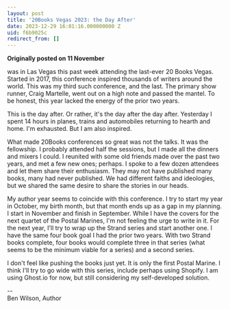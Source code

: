 ```yaml
---
layout: post
title: '20Books Vegas 2023: the Day After'
date: 2023-12-29 16:01:16.000000000 Z
uid: f6b9025c
redirect_from: []
---
```

 **Originally posted on 11 November**  
  
was in Las Vegas this past week attending the last-ever 20 Books Vegas. Started in 2017, this conference inspired thousands of writers around the world. This was my third such conference, and the last. The primary show runner, Craig Martelle, went out on a high note and passed the mantel. To be honest, this year lacked the energy of the prior two years.

This is the day after. Or rather, it's the day after the day after. Yesterday I spent 14 hours in planes, trains and automobiles returning to hearth and home. I'm exhausted. But I am also inspired.  
  

What made 20Books conferences so great was not the talks. It was the fellowship. I probably attended half the sessions, but I made all the dinners and mixers I could. I reunited with some old friends made over the past two years, and met a few new ones; perhaps. I spoke to a few dozen attendees and let them share their enthusiasm. They may not have published many books, many had never published. We had different faiths and ideologies, but we shared the same desire to share the stories in our heads.

  
My author year seems to coincide with this conference. I try to start my year in October, my birth month, but that month ends up as a gap in my planning. I start in November and finish in September. While I have the covers for the next quartet of the Postal Marines, I'm not feeling the urge to write in it. For the next year, I'll try to wrap up the Strand series and start another one. I have the same four book goal I had the prior two years. With two Strand books complete, four books would complete three in that series (what seems to be the minimum viable for a series) and a second series.

  
I don't feel like pushing the books just yet. It is only the first Postal Marine. I think I'll try to go wide with this series, include perhaps using Shopify. I am using Ghost.io for now, but still considering my self-developed solution.

  

--&nbsp;  
Ben Wilson, Author

